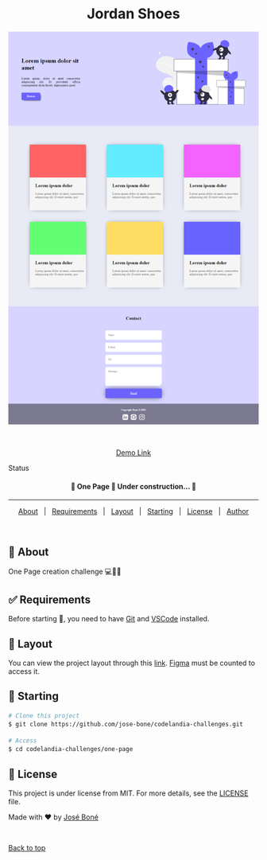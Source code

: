 <h1 align="center">Jordan Shoes</h1>

<div align="center" id="top"> 
  <img src="./.github/preview.png" alt="Jordan Shoes" />

&#xa0;

<a href="">Demo Link</a>

</div>

Status

<h4 align="center">
	🚧  One Page 🚀 Under construction...  🚧
</h4>

<hr>

<p align="center">
  <a href="#dart-about">About</a> &#xa0; | &#xa0; 
  <a href="#white_check_mark-requirements">Requirements</a> &#xa0; | &#xa0; 
  <a href="#bookmark-layout">Layout</a> &#xa0; | &#xa0;
  <a href="#checkered_flag-starting">Starting</a> &#xa0; | &#xa0;
  <a href="#memo-license">License</a> &#xa0; | &#xa0;
  <a href="https://github.com/jose-bone" target="_blank">Author</a>
</p>

<br>

## :dart: About

One Page creation challenge 💻📱🚀

## :white_check_mark: Requirements

Before starting :checkered_flag:, you need to have [Git](https://git-scm.com) and [VSCode](https://code.visualstudio.com) installed.

## :bookmark: Layout

You can view the project layout through this [link](<https://www.figma.com/file/z5zyEXaOeCJxB34SH0P28f/Desafios---Codel%C3%A2ndia-(Copy)?node-id=0%3A1>). [Figma](https://www.figma.com/) must be counted to access it.

## :checkered_flag: Starting

```bash
# Clone this project
$ git clone https://github.com/jose-bone/codelandia-challenges.git

# Access
$ cd codelandia-challenges/one-page
```

## :memo: License

This project is under license from MIT. For more details, see the [LICENSE](../LICENSE.md) file.

Made with :heart: by <a href="https://github.com/jose-bone" target="_blank">José Boné</a>

&#xa0;

<a href="#top">Back to top</a>
